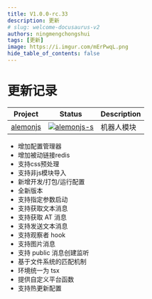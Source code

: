 ```yaml
---
title: V1.0.0-rc.33
description: 更新
# slug: welcome-docusaurus-v2
authors: ningmengchongshui
tags: [更新]
image: https://i.imgur.com/mErPwqL.png
hide_table_of_contents: false
---
```


# 更新记录

| Project    | Status                      | Description |
| ---------- | --------------------------- | ----------- |
| [alemonjs] | [![alemonjs-s]][alemonjs-p] | 机器人模块  |

[alemonjs]: https://github.com/alemonjs/core
[alemonjs-s]: https://img.shields.io/npm/v/alemonjs.svg
[alemonjs-p]: https://www.npmjs.com/package/alemonjs

- 增加配置管理器
- 增加被动链接redis
- 支持css预处理
- 支持非js模块导入
- 新增开发/打包/运行配置
- 全新版本
- 支持指定参数启动
- 支持获取文本消息
- 支持获取 AT 消息
- 支持发送文本消息
- 支持观察者 hook
- 支持图片消息
- 支持 public 消息创建监听
- 基于文件系统的匹配机制
- 环境统一为 tsx
- 提供自定义平台函数
- 支持热更新配置
